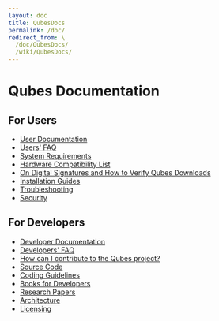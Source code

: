 ```yaml
---
layout: doc
title: QubesDocs
permalink: /doc/
redirect_from: \
  /doc/QubesDocs/
  /wiki/QubesDocs/
---
```


Qubes Documentation
===================

For Users
---------

-   [User Documentation](/wiki/UserDoc/)
-   [Users' FAQ](/wiki/UserFaq/)
-   [System Requirements](/wiki/SystemRequirements/)
-   [Hardware Compatibility List](/hcl//)
-   [On Digital Signatures and How to Verify Qubes Downloads](/wiki/VerifyingSignatures/)
-   [Installation Guides](/wiki/QubesDownloads/)
-   [Troubleshooting](/wiki/TroubleShooting/)
-   [Security](/wiki/QubesSecurity/)

For Developers
--------------

-   [Developer Documentation](/wiki/SystemDoc/)
-   [Developers' FAQ](/wiki/DevelFaq/)
-   [How can I contribute to the Qubes project?](/wiki/ContributingHowto/)
-   [Source Code](/wiki/SourceCode/)
-   [Coding Guidelines](/wiki/CodingStyle/)
-   [Books for Developers](/wiki/DevelBooks/)
-   [Research Papers](/wiki/QubesResearch/)
-   [Architecture](/wiki/QubesArchitecture/)
-   [Licensing](/wiki/QubesLicensing/)

